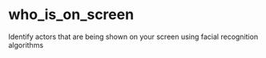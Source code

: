 # who_is_on_screen
Identify actors that are being shown on your screen using facial recognition algorithms

